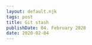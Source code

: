 ```yaml
---
layout: default.njk
tags: post
title: Git stash
publishDate: 04. February 2020
date: 2020-02-04
---
```

